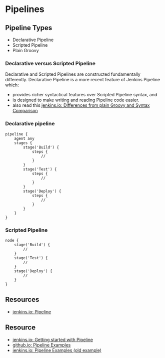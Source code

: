 # Pipelines

## Pipeline Types
- Declarative Pipeline 
- Scripted Pipeline
- Plain Groovy

### Declarative versus Scripted Pipeline
Declarative and Scripted Pipelines are constructed fundamentally differently. Declarative Pipeline is a more recent feature of Jenkins Pipeline which:
- provides richer syntactical features over Scripted Pipeline syntax, and
- is designed to make writing and reading Pipeline code easier.
- also read this [jenkins.io: Differences from plain Groovy and Syntax Comparison](https://www.jenkins.io/doc/book/pipeline/syntax/#differences-from-plain-groovy)

### Declarative pipeline

```
pipeline {
    agent any 
    stages {
        stage('Build') { 
            steps {
                // 
            }
        }
        stage('Test') { 
            steps {
                // 
            }
        }
        stage('Deploy') { 
            steps {
                // 
            }
        }
    }
}
```

### Scripted Pipeline

```
node {  
    stage('Build') { 
        // 
    }
    stage('Test') { 
        // 
    }
    stage('Deploy') { 
        // 
    }
}
```

## Resources
- [jenkins.io: Pipeline](https://www.jenkins.io/doc/book/pipeline/)


## Resource
- [jenkins.io: Getting started with Pipeline](https://www.jenkins.io/doc/book/pipeline/getting-started/)
- [github.io: Pipeline Examples](https://github.com/jenkinsci/pipeline-examples)
- [jenkins.io: Pipeline Examples (old example)](https://www.jenkins.io/doc/pipeline/examples/)
